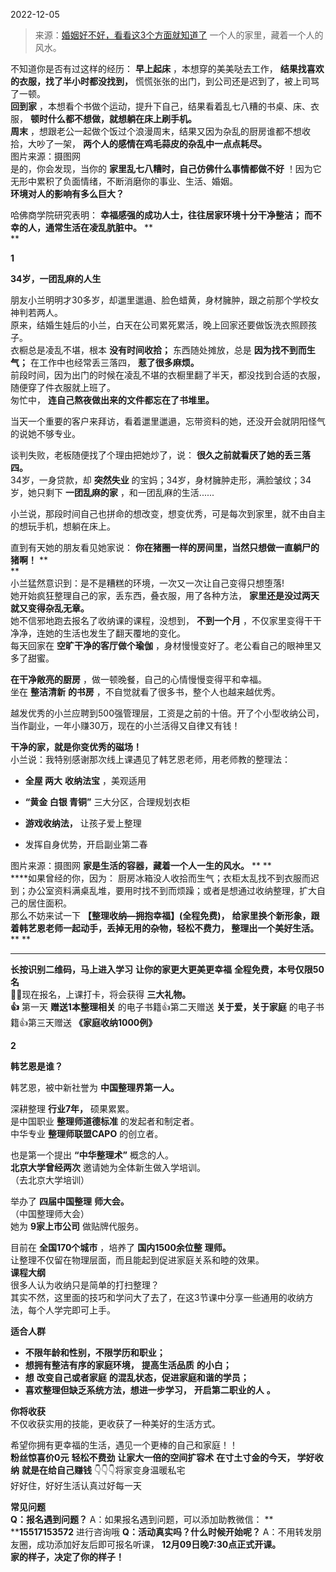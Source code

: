2022-12-05

> 来源：[婚姻好不好，看看这3个方面就知道了](http://mp.weixin.qq.com/s?__biz=MzU3NDc5Nzc0NQ==&mid=2247521355&idx=1&sn=ab79ed43c46cf94b264ebb5cfe2abc1f&chksm=fd2e3695ca59bf832982f7b4637873a789d4cbc949b5d272fe57cc43e388b6f3962ee3b672ed&scene=27#wechat_redirect)
> 一个人的家里，藏着一个人的风水。

不知道你是否有过这样的经历： **早上起床** ，本想穿的美美哒去工作， **结果找喜欢的衣服，找了半小时都没找到，**
慌慌张张的出门，到公司还是迟到了，被上司骂了一顿。  
 **回到家** ，本想看个书做个运动，提升下自己，结果看着乱七八糟的书桌、床、衣服， **顿时什么都不想做，就想躺在床上刷手机。**  
 **周末** ，想跟老公一起做个饭过个浪漫周末，结果又因为杂乱的厨房谁都不想收拾，大吵了一架， **两个人的感情在鸡毛蒜皮的杂乱中一点点耗尽。**  
图片来源：摄图网  
是的，你会发现，当你的 **家里乱七八糟时，自己仿佛什么事情都做不好** ！因为它无形中累积了负面情绪，不断消磨你的事业、生活、婚姻。  
 **环境对人的影响有多么巨大？**  
  
哈佛商学院研究表明： **幸福感强的成功人士，往往居家环境十分干净整洁；** **而不幸的人，通常生活在凌乱肮脏中。** **  
**  
  

 **1**

  
 **34岁，一团乱麻的人生**  
  
朋友小兰明明才30多岁，却邋里邋遢、脸色蜡黄，身材臃肿，跟之前那个学校女神判若两人。  
原来，结婚生娃后的小兰，白天在公司累死累活，晚上回家还要做饭洗衣照顾孩子。  
衣橱总是凌乱不堪，根本 **没有时间收拾；** 东西随处摊放，总是 **因为找不到而生气；** 在工作中也经常丢三落四， **惹了很多麻烦。**  
前段时间，因为出门的时候在凌乱不堪的衣橱里翻了半天，都没找到合适的衣服，随便穿了件衣服就上班了。  
匆忙中， **连自己熬夜做出来的文件都忘在了书堆里。**  
  
当天一个重要的客户来拜访，看着邋里邋遢，忘带资料的她，还没开会就阴阳怪气的说她不够专业。  
  
谈判失败，老板随便找了个理由把她炒了，说： **很久之前就看厌了她的丢三落四。**  
34岁，一身贷款，却 **突然失业** 的宝妈；34岁，身材臃肿走形，满脸皱纹；34岁，她只剩下 **一团乱麻的家** ，和一团乱麻的生活......  
  
小兰说，那段时间自己也拼命的想改变，想变优秀，可是每次到家里，就不由自主的想玩手机，想躺在床上。  
  
直到有天她的朋友看见她家说： **你在猪圈一样的房间里，当然只想做一直躺尸的猪啊！** **  
**  
小兰猛然意识到：是不是糟糕的环境，一次又一次让自己变得只想堕落!  
她开始疯狂整理自己的家，丢东西，叠衣服，用了各种方法， **家里还是没过两天就又变得杂乱无章。**  
她不信邪地跑去报名了收纳课的课程，没想到， **不到一个月** ，不仅家里变得干干净净，连她的生活也发生了翻天覆地的变化。  
每天回家在 **空旷干净的客厅做个瑜伽** ，身材慢慢变好了。老公看自己的眼神里又多了甜蜜。  
  
 **在干净敞亮的厨房** ，做一顿晚餐，自己的心情慢慢变得平和幸福。  
坐在 **整洁清新** **的书房** ，不自觉就看了很多书，整个人也越来越优秀。  
  
越发优秀的小兰应聘到500强管理层，工资是之前的十倍。开了个小型收纳公司，当作副业，一年小赚30万，现在的小兰活得又自律又有钱！

  

 **干净的家，就是你变优秀的磁场！**  
小兰说：我特别感谢那次线上课遇见了韩艺恩老师，用老师教的整理法：  

  *  **全屋 两大** **收纳法宝** ，美观适用

  *  **“黄金 白银 青铜”** 三大分区，合理规划衣柜  

  *  **游戏收纳法，** 让孩子爱上整理

  * 发挥自身优势，开启副业第二春

  
图片来源：摄图网 **家是生活的容器，藏着一个人一生的风水。** ** **  
****如果曾经的你，因为：
厨房冰箱没人收拾而生气；衣柜太乱找不到衣服而迟到；办公室资料满桌乱堆，要用时找不到而烦躁；或者是想通过收纳整理，扩大自己的居住面积。  
那么不妨来试一下 **【整理收纳—拥抱幸福】(全程免费)，** **给家里换个新形象，跟着韩艺恩老师一起动手，丢掉无用的杂物，轻松不费力，
**整理出一个美好生活。**** ** **  
****  
 **长按识别二维码，马上进入学习** **让你的家更大更美更幸福** **全程免费，本号仅限50名**  
🎁🎉现在报名，上课打卡，将会获得 **三大礼物。**  
 **👍** 第一天 **赠送1本整理相关** 的电子书籍👍第二天赠送 **关于爱，关于家庭** 的电子书籍👍第三天赠送 **《家庭收纳1000例》**  
  

 **2**

  
 **韩艺恩是谁？**

  

韩艺恩，被中新社誉为 **中国整理界第一人。**  
  
深耕整理 **行业7年，** 硕果累累。  
是中国职业 **整理师道德标准** 的发起者和制定者。  
中华专业 **整理师联盟CAPO** 的创立者。  
  
也是第一个提出 **“中华整理术”** 概念的人。  
 **北京大学曾经两次** 邀请她为全体新生做入学培训。  
（去北京大学培训）  
  
举办了 **四届中国整理** **师大会。**  
（中国整理师大会）  
她为 **9家上市公司** 做贴牌代服务。  
  
目前在 **全国170个城市** ，培养了 **国内1500余位整** **理师。**  
让整理不仅留在物理层面，而且能起到促进家庭关系和睦的效果。  
 **课程大纲**  
很多人认为收纳只是简单的打扫整理？  
其实不然，这里面的技巧和学问大了去了，在这3节课中分享一些通用的收纳方法，每个人学完即可上手。  
  
 **适合人群**  

  *  **不限年龄和性别，不限学历和职业；**
  *  **想拥有整洁有序的家庭环境，** **提高生活品质** **的小白；**
  *  **想** **改变自己或者家庭** **的混乱状态，促进家庭和谐的学员；**
  *  **喜欢整理但缺乏系统方法，想进一步学习，** **开启第二职业的人** **。**

  
 **你将收获**  
不仅收获实用的技能，更收获了一种美好的生活方式。  
  
  
希望你拥有更幸福的生活，遇见一个更棒的自己和家庭！！  
 **粉丝惊喜价0元** **轻松不费劲** **让家大一倍的空间扩容术** **在寸土寸金的今天， 学好收纳** **就是在给自己赚钱**
👇👇👇将家变身温暖私宅  
好好住，好好生活认真过好每一天  
  
  
  
**常见问题**  
**Q：报名遇到问题？** A：如果报名遇到问题，可以添加助教微信： ** ****15517153572** 进行咨询哦
**Q：活动真实吗？什么时候开始呢？** A：不用转发朋友圈，成功添加好友后即可报名听课， **12月09日晚7:30点正式开课。**  
 **家的样子，决定了你的样子！**

